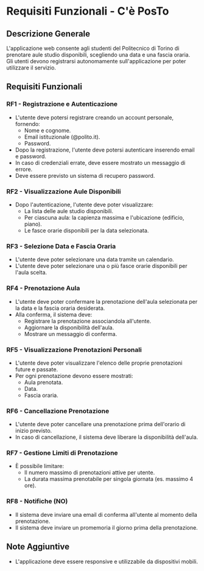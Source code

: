 # Requisiti Funzionali - C'è PosTo

## Descrizione Generale
L'applicazione web consente agli studenti del Politecnico di Torino di prenotare aule studio disponibili, scegliendo una data e una fascia oraria.  
Gli utenti devono registrarsi autonomamente sull'applicazione per poter utilizzare il servizio.

## Requisiti Funzionali

### RF1 - Registrazione e Autenticazione
- L'utente deve potersi registrare creando un account personale, fornendo:
  - Nome e cognome.
  - Email istituzionale (@polito.it).
  - Password.
- Dopo la registrazione, l'utente deve potersi autenticare inserendo email e password.
- In caso di credenziali errate, deve essere mostrato un messaggio di errore.
- Deve essere previsto un sistema di recupero password.

### RF2 - Visualizzazione Aule Disponibili
- Dopo l'autenticazione, l'utente deve poter visualizzare:
  - La lista delle aule studio disponibili.
  - Per ciascuna aula: la capienza massima e l'ubicazione (edificio, piano).
  - Le fasce orarie disponibili per la data selezionata.

### RF3 - Selezione Data e Fascia Oraria
- L'utente deve poter selezionare una data tramite un calendario.
- L'utente deve poter selezionare una o più fasce orarie disponibili per l'aula scelta.

### RF4 - Prenotazione Aula
- L'utente deve poter confermare la prenotazione dell'aula selezionata per la data e la fascia oraria desiderata.
- Alla conferma, il sistema deve:
  - Registrare la prenotazione associandola all'utente.
  - Aggiornare la disponibilità dell'aula.
  - Mostrare un messaggio di conferma.

### RF5 - Visualizzazione Prenotazioni Personali
- L'utente deve poter visualizzare l'elenco delle proprie prenotazioni future e passate.
- Per ogni prenotazione devono essere mostrati:
  - Aula prenotata.
  - Data.
  - Fascia oraria.

### RF6 - Cancellazione Prenotazione
- L'utente deve poter cancellare una prenotazione prima dell'orario di inizio previsto.
- In caso di cancellazione, il sistema deve liberare la disponibilità dell'aula.

### RF7 - Gestione Limiti di Prenotazione
- È possibile limitare:
  - Il numero massimo di prenotazioni attive per utente.
  - La durata massima prenotabile per singola giornata (es. massimo 4 ore).

### RF8 - Notifiche (NO)
- Il sistema deve inviare una email di conferma all'utente al momento della prenotazione.
- Il sistema deve inviare un promemoria il giorno prima della prenotazione.

## Note Aggiuntive
- L'applicazione deve essere responsive e utilizzabile da dispositivi mobili.